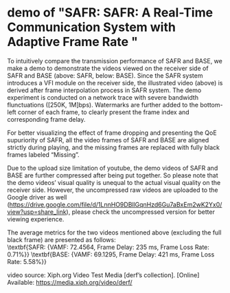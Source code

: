 # demo of "SAFR: SAFR: A Real-Time Communication System with Adaptive Frame Rate "


To intuitively compare the transmission performance of SAFR and BASE, we make a demo to demonstrate the videos viewed on the receiver side of SAFR and BASE (above: SAFR, below: BASE). Since the SAFR system introduces a VFI module on the receiver side, the illustrated video (above) is derived after frame interpolation process in SAFR system. The demo experiment is conducted on a network trace with severe bandwidth flunctuations ([250K, 1M]bps). Watermarks are further added to the bottom-left corner of each frame, to clearly present the frame index and corresponding frame delay.

For better visualizing the effect of frame dropping and presenting the QoE supuriority of SAFR, all the video frames of SAFR and BASE are aligned strictly during playing, and the missing frames are replaced with fully black frames labeled “Missing”.

Due to the upload size limitation of youtube, the demo videos of SAFR and BASE are further compressed after being put together. So please note that the demo videos’ visual quality is unequal to the actual visual quality on the receiver side. However, the uncompressed raw videos are uploaded to the Google driver as well (https://drive.google.com/file/d/1LnnHO9DBllGqnHzd6Gu7aBxEm2wK2Yx0/view?usp=share_link), please check the uncompressed version for better viewing experience.

The average metrics for the two videos mentioned above (excluding the full black frame) are presented as follows:  
\textbf{SAFR: {VAMF: 72.4564, Frame Delay: 235 ms, Frame Loss Rate: 0.71%}}
\textbf{BASE: {VAMF: 69.1295, Frame Delay: 421 ms, Frame Loss Rate: 5.58%}}

video source: Xiph.org Video Test Media [derf’s collection]. [Online] Available: https://media.xiph.org/video/derf/
